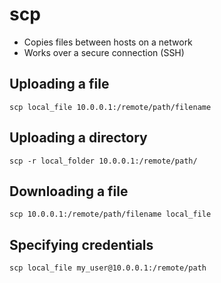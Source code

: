 # scp

- Copies files between hosts on a network
- Works over a secure connection (SSH)

## Uploading a file

`scp local_file 10.0.0.1:/remote/path/filename`

## Uploading a directory

`scp -r local_folder 10.0.0.1:/remote/path/`

## Downloading a file

`scp 10.0.0.1:/remote/path/filename local_file`

## Specifying credentials

`scp local_file my_user@10.0.0.1:/remote/path`
